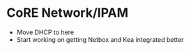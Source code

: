 # CoRE Network/IPAM

  - Move DHCP to here
  - Start working on getting Netbox and Kea integrated better